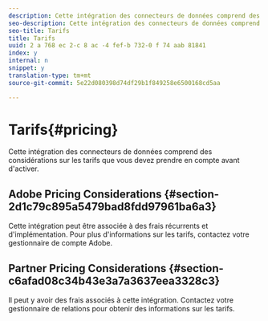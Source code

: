 ```yaml
---
description: Cette intégration des connecteurs de données comprend des considérations sur les tarifs que vous devez prendre en compte avant d'activer.
seo-description: Cette intégration des connecteurs de données comprend des considérations sur les tarifs que vous devez prendre en compte avant d'activer.
seo-title: Tarifs
title: Tarifs
uuid: 2 a 768 ec 2-c 8 ac -4 fef-b 732-0 f 74 aab 81841
index: y
internal: n
snippet: y
translation-type: tm+mt
source-git-commit: 5e22d080398d74df29b1f849258e6500168cd5aa

---
```



# Tarifs{#pricing}

Cette intégration des connecteurs de données comprend des considérations sur les tarifs que vous devez prendre en compte avant d'activer.

## Adobe Pricing Considerations {#section-2d1c79c895a5479bad8fdd97961ba6a3}

Cette intégration peut être associée à des frais récurrents et d'implémentation. Pour plus d'informations sur les tarifs, contactez votre gestionnaire de compte Adobe.

## Partner Pricing Considerations {#section-c6afad08c34b43e3a7a3637eea3328c3}

Il peut y avoir des frais associés à cette intégration. Contactez votre gestionnaire de relations pour obtenir des informations sur les tarifs.
